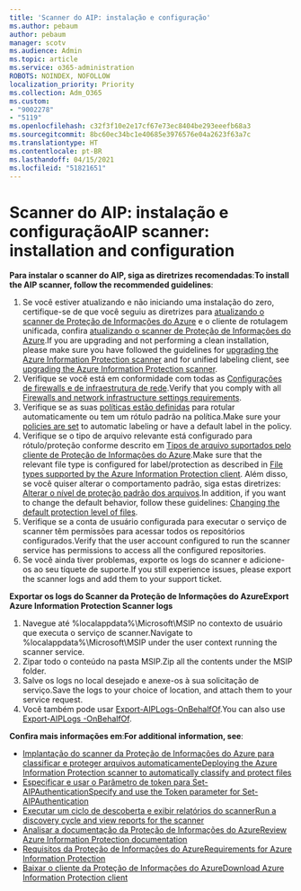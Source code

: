 ```yaml
---
title: 'Scanner do AIP: instalação e configuração'
ms.author: pebaum
author: pebaum
manager: scotv
ms.audience: Admin
ms.topic: article
ms.service: o365-administration
ROBOTS: NOINDEX, NOFOLLOW
localization_priority: Priority
ms.collection: Adm_O365
ms.custom:
- "9002278"
- "5119"
ms.openlocfilehash: c32f3f10e2e17cf67e73ec8404be293eeefb68a3
ms.sourcegitcommit: 8bc60ec34bc1e40685e3976576e04a2623f63a7c
ms.translationtype: HT
ms.contentlocale: pt-BR
ms.lasthandoff: 04/15/2021
ms.locfileid: "51821651"
---
```

# <a name="aip-scanner-installation-and-configuration"></a><span data-ttu-id="02d30-102">Scanner do AIP: instalação e configuração</span><span class="sxs-lookup"><span data-stu-id="02d30-102">AIP scanner: installation and configuration</span></span>

<span data-ttu-id="02d30-103">**Para instalar o scanner do AIP, siga as diretrizes recomendadas**:</span><span class="sxs-lookup"><span data-stu-id="02d30-103">**To install the AIP scanner, follow the recommended guidelines**:</span></span>

1. <span data-ttu-id="02d30-104">Se você estiver atualizando e não iniciando uma instalação do zero, certifique-se de que você seguiu as diretrizes para [atualizando o scanner de Proteção de Informações do Azure](https://docs.microsoft.com/azure/information-protection/rms-client/client-admin-guide#upgrading-the-azure-information-protection-scanner) e o cliente de rotulagem unificada, confira [atualizando o scanner de Proteção de Informações do Azure](https://docs.microsoft.com/azure/information-protection/rms-client/clientv2-admin-guide#upgrading-the-azure-information-protection-scanner).</span><span class="sxs-lookup"><span data-stu-id="02d30-104">If you are upgrading and not performing a clean installation, please make sure you have followed the guidelines for [upgrading the Azure Information Protection scanner](https://docs.microsoft.com/azure/information-protection/rms-client/client-admin-guide#upgrading-the-azure-information-protection-scanner) and for unified labeling client, see [upgrading the Azure Information Protection scanner](https://docs.microsoft.com/azure/information-protection/rms-client/clientv2-admin-guide#upgrading-the-azure-information-protection-scanner).</span></span>
2. <span data-ttu-id="02d30-105">Verifique se você está em conformidade com todas as [Configurações de firewalls e de infraestrutura de rede](https://docs.microsoft.com/azure/information-protection/requirements#firewalls-and-network-infrastructure).</span><span class="sxs-lookup"><span data-stu-id="02d30-105">Verify that you comply with all [Firewalls and network infrastructure settings requirements](https://docs.microsoft.com/azure/information-protection/requirements#firewalls-and-network-infrastructure).</span></span>
3. <span data-ttu-id="02d30-106">Verifique se as suas [políticas estão definidas](https://docs.microsoft.com/azure/information-protection/configure-policy) para rotular automaticamente ou tem um rótulo padrão na política.</span><span class="sxs-lookup"><span data-stu-id="02d30-106">Make sure your [policies are set](https://docs.microsoft.com/azure/information-protection/configure-policy) to automatic labeling or have a default label in the policy.</span></span>
4. <span data-ttu-id="02d30-107">Verifique se o tipo de arquivo relevante está configurado para rótulo/proteção conforme descrito em [Tipos de arquivo suportados pelo cliente de Proteção de Informações do Azure](https://docs.microsoft.com/azure/information-protection/rms-client/client-admin-guide-file-types#supported-file-types-for-classification-and-protection).</span><span class="sxs-lookup"><span data-stu-id="02d30-107">Make sure that the relevant file type is configured for label/protection as described in [File types supported by the Azure Information Protection client](https://docs.microsoft.com/azure/information-protection/rms-client/client-admin-guide-file-types#supported-file-types-for-classification-and-protection).</span></span> <span data-ttu-id="02d30-108">Além disso, se você quiser alterar o comportamento padrão, siga estas diretrizes: [Alterar o nível de proteção padrão dos arquivos](https://docs.microsoft.com/azure/information-protection/rms-client/client-admin-guide-file-types#changing-the-default-protection-level-of-files).</span><span class="sxs-lookup"><span data-stu-id="02d30-108">In addition, if you want to change the default behavior, follow these guidelines: [Changing the default protection level of files](https://docs.microsoft.com/azure/information-protection/rms-client/client-admin-guide-file-types#changing-the-default-protection-level-of-files).</span></span>
5. <span data-ttu-id="02d30-109">Verifique se a conta de usuário configurada para executar o serviço de scanner têm permissões para acessar todos os repositórios configurados.</span><span class="sxs-lookup"><span data-stu-id="02d30-109">Verify that the user account configured to run the scanner service has permissions to access all the configured repositories.</span></span>
6. <span data-ttu-id="02d30-110">Se você ainda tiver problemas, exporte os logs do scanner e adicione-os ao seu tíquete de suporte.</span><span class="sxs-lookup"><span data-stu-id="02d30-110">If you still experience issues, please export the scanner logs and add them to your support ticket.</span></span>

<span data-ttu-id="02d30-111">**Exportar os logs do Scanner da Proteção de Informações do Azure**</span><span class="sxs-lookup"><span data-stu-id="02d30-111">**Export Azure Information Protection Scanner logs**</span></span>

1. <span data-ttu-id="02d30-112">Navegue até %localappdata%\Microsoft\MSIP no contexto de usuário que executa o serviço de scanner.</span><span class="sxs-lookup"><span data-stu-id="02d30-112">Navigate to %localappdata%\Microsoft\MSIP under the user context running the scanner service.</span></span>
2. <span data-ttu-id="02d30-113">Zipar todo o conteúdo na pasta MSIP.</span><span class="sxs-lookup"><span data-stu-id="02d30-113">Zip all the contents under the MSIP folder.</span></span>
3. <span data-ttu-id="02d30-114">Salve os logs no local desejado e anexe-os à sua solicitação de serviço.</span><span class="sxs-lookup"><span data-stu-id="02d30-114">Save the logs to your choice of location, and attach them to your service request.</span></span>
4. <span data-ttu-id="02d30-115">Você também pode usar [Export-AIPLogs-OnBehalfOf](https://docs.microsoft.com/powershell/module/azureinformationprotection/export-aiplogs?view=azureipps).</span><span class="sxs-lookup"><span data-stu-id="02d30-115">You can also use [Export-AIPLogs -OnBehalfOf](https://docs.microsoft.com/powershell/module/azureinformationprotection/export-aiplogs?view=azureipps).</span></span>

<span data-ttu-id="02d30-116">**Confira mais informações em**:</span><span class="sxs-lookup"><span data-stu-id="02d30-116">**For additional information, see**:</span></span>
- [<span data-ttu-id="02d30-117">Implantação do scanner da Proteção de Informações do Azure para classificar e proteger arquivos automaticamente</span><span class="sxs-lookup"><span data-stu-id="02d30-117">Deploying the Azure Information Protection scanner to automatically classify and protect files</span></span>](https://docs.microsoft.com/azure/information-protection/deploy-aip-scanner)
- [<span data-ttu-id="02d30-118">Especificar e usar o Parâmetro de token para Set-AIPAuthentication</span><span class="sxs-lookup"><span data-stu-id="02d30-118">Specify and use the Token parameter for Set-AIPAuthentication</span></span>](https://docs.microsoft.com/azure/information-protection/rms-client/client-admin-guide-powershell#specify-and-use-the-token-parameter-for-set-aipauthentication)
- [<span data-ttu-id="02d30-119">Executar um ciclo de descoberta e exibir relatórios do scanner</span><span class="sxs-lookup"><span data-stu-id="02d30-119">Run a discovery cycle and view reports for the scanner</span></span>](https://docs.microsoft.com/azure/information-protection/deploy-aip-scanner#run-a-discovery-cycle-and-view-reports-for-the-scanner)
- [<span data-ttu-id="02d30-120">Analisar a documentação da Proteção de Informações do Azure</span><span class="sxs-lookup"><span data-stu-id="02d30-120">Review Azure Information Protection documentation</span></span>](https://docs.microsoft.com/azure/information-protection/what-is-information-protection)
- [<span data-ttu-id="02d30-121">Requisitos da Proteção de Informações do Azure</span><span class="sxs-lookup"><span data-stu-id="02d30-121">Requirements for Azure Information Protection</span></span>](https://docs.microsoft.com/azure/information-protection/get-started/requirements)
- [<span data-ttu-id="02d30-122">Baixar o cliente da Proteção de Informações do Azure</span><span class="sxs-lookup"><span data-stu-id="02d30-122">Download Azure Information Protection client</span></span>](https://www.microsoft.com/download/details.aspx?id=53018)

